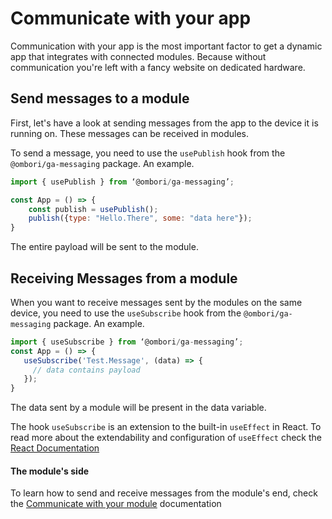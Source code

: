 # Communicate with your app

Communication with your app is the most important factor to get a dynamic app that integrates with connected modules. Because without communication you're left with a fancy website on dedicated hardware.

## Send messages to a module
First, let's have a look at sending messages from the app to the device it is running on. These messages can be received in modules. 

To send a message, you need to use the `usePublish` hook from the `@ombori/ga-messaging` package. An example.

```javascript
import { usePublish } from ‘@ombori/ga-messaging’;

const App = () => {
    const publish = usePublish();
    publish({type: "Hello.There", some: "data here"}); 
}
```

The entire payload will be sent to the module.

## Receiving Messages from a module
When you want to receive messages sent by the modules on the same device, you need to use the `useSubscribe` hook from the `@ombori/ga-messaging` package. An example.

```javascript
import { useSubscribe } from ‘@ombori/ga-messaging’;
const App = () => {
   useSubscribe('Test.Message', (data) => {
     // data contains payload
   });
}
```

The data sent by a module will be present in the data variable. 

The hook `useSubscribe` is an extension to the built-in `useEffect` in React. To read more about the extendability and configuration of `useEffect` check the [React Documentation](https://reactjs.org/docs/hooks-reference.html#useeffect)

#### The module's side
To learn how to send and receive messages from the module's end, check the [Communicate with your module](/module-development/communication.md) documentation